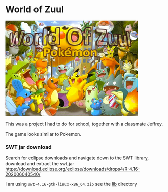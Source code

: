 # World of Zuul

![logo](src/main/resources/games/Pokemon/logo.png)

This was a project I had to do for school, together with a classmate Jeffrey.

The game looks similar to Pokemon.


### SWT jar download

Search for eclipse downloads and navigate down to the SWT library, download and extract the swt.jar
https://download.eclipse.org/eclipse/downloads/drops4/R-4.16-202006040540/

I am using `swt-4.16-gtk-linux-x86_64.zip` see the [lib](/lib) directory
